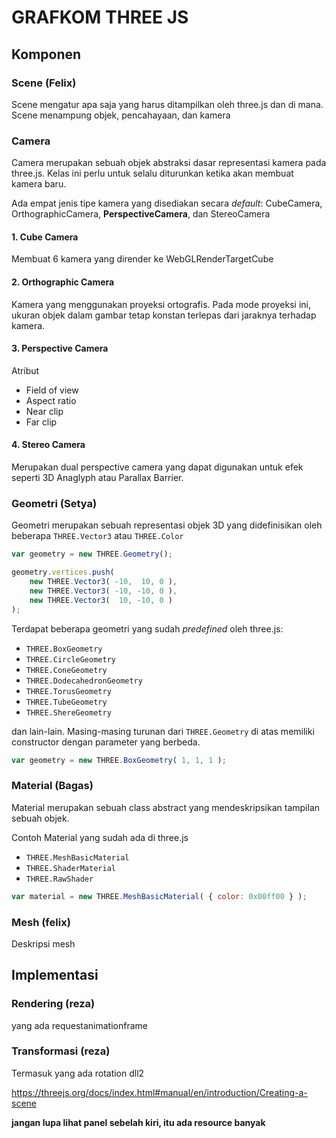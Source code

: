 # GRAFKOM THREE JS

## Komponen

### Scene (Felix)

Scene mengatur apa saja yang harus ditampilkan oleh three.js dan di mana. Scene menampung objek, pencahayaan, dan kamera

### __Camera__

Camera merupakan sebuah objek abstraksi dasar representasi kamera pada three.js. Kelas ini perlu untuk selalu diturunkan ketika akan membuat kamera baru.

Ada empat jenis tipe kamera yang disediakan secara *default*: CubeCamera, OrthographicCamera, **PerspectiveCamera**, dan StereoCamera

#### 1. Cube Camera

Membuat 6 kamera yang dirender ke WebGLRenderTargetCube

#### 2. Orthographic Camera

Kamera yang menggunakan proyeksi ortografis. Pada mode proyeksi ini, ukuran objek dalam gambar tetap konstan terlepas dari jaraknya terhadap kamera.

#### 3. Perspective Camera

Atribut

- Field of view
- Aspect ratio
- Near clip
- Far clip

#### 4. Stereo Camera

Merupakan dual perspective camera yang dapat digunakan untuk efek seperti 3D Anaglyph atau Parallax Barrier.

### Geometri (Setya)

Geometri merupakan sebuah representasi objek 3D yang didefinisikan oleh beberapa `THREE.Vector3` atau `THREE.Color`

```javascript
var geometry = new THREE.Geometry();

geometry.vertices.push(
	new THREE.Vector3( -10,  10, 0 ),
	new THREE.Vector3( -10, -10, 0 ),
	new THREE.Vector3(  10, -10, 0 )
);
```

Terdapat beberapa geometri yang sudah *predefined* oleh three.js:

- `THREE.BoxGeometry`
- `THREE.CircleGeometry`
- `THREE.ConeGeometry`
- `THREE.DodecahedronGeometry`
- `THREE.TorusGeometry`
- `THREE.TubeGeometry`
- `THREE.ShereGeometry`

dan lain-lain. Masing-masing turunan dari `THREE.Geometry` di atas memiliki constructor dengan parameter yang berbeda.

```javascript
var geometry = new THREE.BoxGeometry( 1, 1, 1 );
```



### Material (Bagas)

Material merupakan sebuah class abstract yang mendeskripsikan tampilan sebuah objek.

Contoh Material yang sudah ada di three.js

- `THREE.MeshBasicMaterial`
- `THREE.ShaderMaterial`
- `THREE.RawShader`

```javascript
var material = new THREE.MeshBasicMaterial( { color: 0x00ff00 } );
```



### Mesh (felix)

Deskripsi mesh

## Implementasi

### Rendering (reza)

yang ada requestanimationframe

### Transformasi (reza)

Termasuk yang ada rotation dll2



https://threejs.org/docs/index.html#manual/en/introduction/Creating-a-scene



**jangan lupa lihat panel sebelah kiri, itu ada resource banyak**


